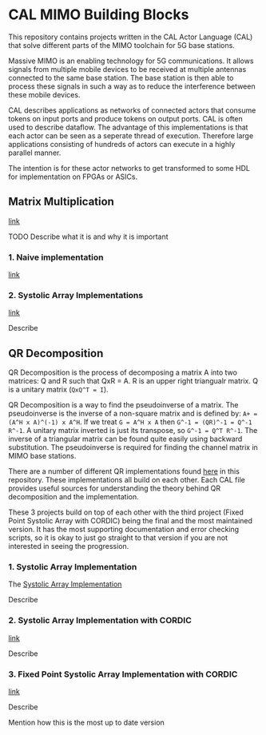 # CAL MIMO Building Blocks

This repository contains projects written in the CAL Actor Language (CAL) that solve different
parts of the MIMO toolchain for 5G base stations.

Massive MIMO is an enabling technology for 5G communications. It allows signals from multiple mobile
devices to be received at multiple antennas connected to the same base station. The base station is
then able to process these signals in such a way as to reduce the interference between these mobile
devices.

CAL describes applications as networks of connected actors that consume tokens on input ports and
produce tokens on output ports. CAL is often used to describe dataflow. The advantage of this
implementations is that each actor can be seen as a seperate thread of execution. Therefore large
applications consisting of hundreds of actors can execute in a highly parallel manner.

The intention is for these actor networks to get transformed to some HDL for implementation on
FPGAs or ASICs.

## Matrix Multiplication






[link](matrix_multiplication)

TODO Describe what it is and why it is important

### 1. Naive implementation

[link](matrix_multiplication/1_simple)

### 2. Systolic Array Implementations

[link](matrix_multiplication/2_systolic_array)

Describe

## QR Decomposition

QR Decomposition is the process of decomposing a matrix A into two matrices: Q and R such that
QxR = A. R is an upper right triangualr matrix. Q is a unitary matrix (`QxQ^T = I`).

QR Decomposition is a way to find the pseudoinverse of a matrix. The pseudoinverse is the
inverse of a non-square matrix and is defined by: `A+ = (A^H x A)^(-1) x A^H`. If we treat
`G = A^H x A` then `G^-1 = (QR)^-1 = Q^-1 R^-1`. A unitary matrix inverted is just its 
transpose, so `G^-1 = Q^T R^-1`. The inverse of a triangular matrix can be found quite easily
using backward substitution. The pseudoinverse is required for finding the channel matrix in
MIMO base stations.

There are a number of different QR implementations found [here](qr_decomposition) in this repository.
These implementations all build on each other. Each CAL file provides useful sources for
understanding the theory behind QR decomposition and the implementation.

These 3 projects build on top of each other with the third project (Fixed Point Systolic Array with
CORDIC) being the final and the most maintained version. It has the most supporting documentation 
and error checking scripts, so it is okay to just go straight to that version if you are not 
interested in seeing the progression.

### 1. Systolic Array Implementation

The [Systolic Array Implementation](qr_decomposition/1_systolic_array/) 

Describe

### 2. Systolic Array Implementation with CORDIC

[link](qr_decomposition/2_systolic_cordic/)

Describe

### 3. Fixed Point Systolic Array Implementation with CORDIC

[link](qr_decomposition/3_systolic_cordic_fixedpoint/)

Describe

Mention how this is the most up to date version